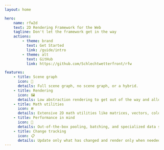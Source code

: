 ```yaml
---
layout: home

hero:
    name: rfw2d
    text: 2D Rendering Framework for the Web
    tagline: Don't let the framework get in the way
    actions:
        - theme: brand
          text: Get Started
          link: /guide/intro
        - theme: alt
          text: GitHub
          link: https://github.com/Schlechtwetterfront/rfw

features:
    - title: Scene graph
      icon: 🌲
      details: Full scene graph, no scene graph, or a hybrid.
    - title: Rendering
      icon: 🖼️
      details: Low abstraction rendering to get out of the way and allow direct access to the graphics library.
    - title: Math utilities
      icon: 𝝅
      details: Extensive 2D math utilities like matrices, vectors, colors, and shapes.
    - title: Performance in mind
      icon: 🚀
      details: Out-of-the-box pooling, batching, and specialized data structures.
    - title: Change tracking
      icon: 📋
      details: Update only what has changed and render only when needed.
---
```


